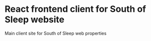 # React frontend client for South of Sleep website
Main client site for South of Sleep web properties
